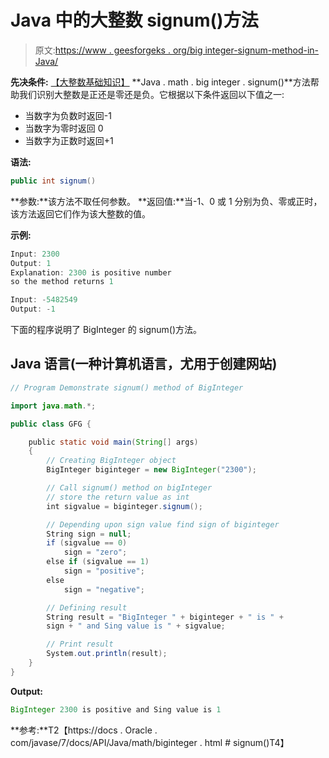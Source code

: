 # Java 中的大整数 signum()方法

> 原文:[https://www . geesforgeks . org/big integer-signum-method-in-Java/](https://www.geeksforgeeks.org/biginteger-signum-method-in-java/)

**先决条件:** [【大整数基础知识】](https://www.geeksforgeeks.org/biginteger-class-in-java/)
**Java . math . big integer . signum()**方法帮助我们识别大整数是正还是零还是负。它根据以下条件返回以下值之一:

*   当数字为负数时返回-1
*   当数字为零时返回 0
*   当数字为正数时返回+1

**语法:**

```java
public int signum()
```

**参数:**该方法不取任何参数。
**返回值:**当-1、0 或 1 分别为负、零或正时，该方法返回它们作为该大整数的值。

**示例:**

```java
Input: 2300 
Output: 1
Explanation: 2300 is positive number 
so the method returns 1

Input: -5482549 
Output: -1
```

下面的程序说明了 BigInteger 的 signum()方法。

## Java 语言(一种计算机语言，尤用于创建网站)

```java
// Program Demonstrate signum() method of BigInteger

import java.math.*;

public class GFG {

    public static void main(String[] args)
    {
        // Creating BigInteger object
        BigInteger biginteger = new BigInteger("2300");

        // Call signum() method on bigInteger
        // store the return value as int
        int sigvalue = biginteger.signum();

        // Depending upon sign value find sign of biginteger
        String sign = null;
        if (sigvalue == 0)
            sign = "zero";
        else if (sigvalue == 1)
            sign = "positive";
        else
            sign = "negative";

        // Defining result
        String result = "BigInteger " + biginteger + " is " +
        sign + " and Sing value is " + sigvalue;

        // Print result
        System.out.println(result);
    }
}
```

**Output:** 

```java
BigInteger 2300 is positive and Sing value is 1
```

**参考:**T2【https://docs . Oracle . com/javase/7/docs/API/Java/math/biginteger . html # signum()T4】
